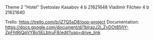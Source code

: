 Theme 2 "Hotel"
Svetoslav Kasabov  4 b  21621648
Vladimir Filchev   4 b  21621640

Trello: https://trello.com/b/jZ7Q5sD8/oop-project
Documentation: https://docs.google.com/document/d/1bIrazJ2i_ZyDOt85fjY-ZpFhtRiQqVYBo1iELbtruF8/edit?usp=drive_link